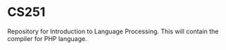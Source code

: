 # CS251
Repository for Introduction to Language Processing. This will contain the compiler for PHP language.

